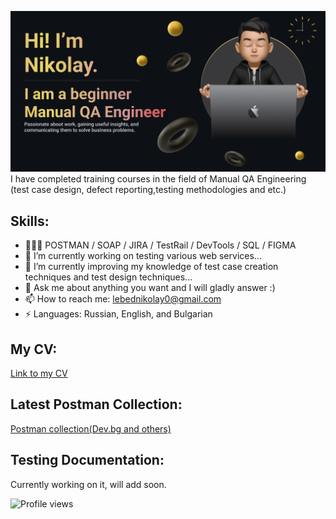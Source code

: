 [<img src='https://github.com/NikolayLebed/NikolayLebed/blob/main/Make%20your%20README%20(1).png'>](https://github.com/NikolayLebed)  
I have completed training courses in the field of Manual QA Engineering (test case design, defect reporting,testing methodologies and etc.) 
## Skills: 
<!-- My:Skills -->
- 🧑🏻‍💻 POSTMAN / SOAP / JIRA / TestRail / DevTools / SQL / FIGMA
- 🔭 I’m currently working on testing various web services...
- 🌱 I’m currently improving my knowledge of test case creation techniques and test design techniques... 
- 💬 Ask me about anything you want and I will gladly answer :) 
- 📫 How to reach me: lebednikolay0@gmail.com 
- ⚡ Languages: Russian, English, and Bulgarian 


## My CV:
<!-- MY:CV -->
[Link to my CV](https://drive.google.com/drive/folders/1SgYT4ekwWNPE5poXSiAgDFvzph_K2_iU?usp=sharing)


## Latest Postman Collection:
<!-- POSTMAN:COLLECTION -->
[Postman collection(Dev.bg and others)](https://blue-station-229883.postman.co/workspace/My-Workspace~7de5fe8b-f73c-46bb-86de-9b542e802f40/collection/26307733-576b947d-3973-4253-af73-f3232e51eb0b?action=share&creator=26307733&ctx=documentation)


## Testing Documentation:
<!-- TESTING:DOCUMENTATION -->
Currently working on it, will add soon.




![Profile views](https://gpvc.arturio.dev/NikolayLebed)  
